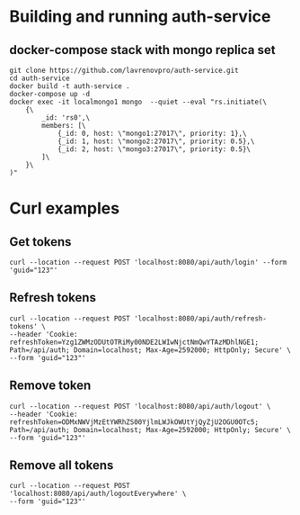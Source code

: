 # Building and running auth-service 

## docker-compose stack with mongo replica set
```shell
git clone https://github.com/lavrenovpro/auth-service.git
cd auth-service
docker build -t auth-service .
docker-compose up -d
docker exec -it localmongo1 mongo  --quiet --eval "rs.initiate(\
    {\
        _id: 'rs0',\
        members: [\
            {_id: 0, host: \"mongo1:27017\", priority: 1},\
            {_id: 1, host: \"mongo2:27017\", priority: 0.5},\
            {_id: 2, host: \"mongo3:27017\", priority: 0.5}\
        ]\
    }\
)"
```

# Curl examples

## Get tokens
```shell
curl --location --request POST 'localhost:8080/api/auth/login' --form 'guid="123"'
```

## Refresh tokens
```shell
curl --location --request POST 'localhost:8080/api/auth/refresh-tokens' \
--header 'Cookie: refreshToken=Yzg1ZWMzODUtOTRiMy00NDE2LWIwNjctNmQwYTAzMDhlNGE1; Path=/api/auth; Domain=localhost; Max-Age=2592000; HttpOnly; Secure' \
--form 'guid="123"'
```

## Remove token

```shell
curl --location --request POST 'localhost:8080/api/auth/logout' \
--header 'Cookie: refreshToken=ODMxNWVjMzEtYWRhZS00YjlmLWJkOWUtYjQyZjU2OGU0OTc5; Path=/api/auth; Domain=localhost; Max-Age=2592000; HttpOnly; Secure' \
--form 'guid="123"'
```

## Remove all tokens
```shell
curl --location --request POST 'localhost:8080/api/auth/logoutEverywhere' \
--form 'guid="123"'
```

